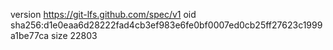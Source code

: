 version https://git-lfs.github.com/spec/v1
oid sha256:d1e0eaa6d28222fad4cb3ef983e6fe0bf0007ed0cb25ff27623c1999a1be77ca
size 22803
